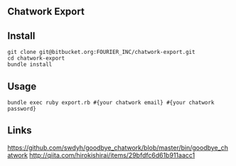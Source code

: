 ## Chatwork Export


## Install

```
git clone git@bitbucket.org:FOURIER_INC/chatwork-export.git
cd chatwork-export
bundle install
```

## Usage

```
bundle exec ruby export.rb #{your chatwork email} #{your chatwork password}
```

## Links

https://github.com/swdyh/goodbye_chatwork/blob/master/bin/goodbye_chatwork
http://qiita.com/hirokishirai/items/29bfdfc6d61b911aacc1

